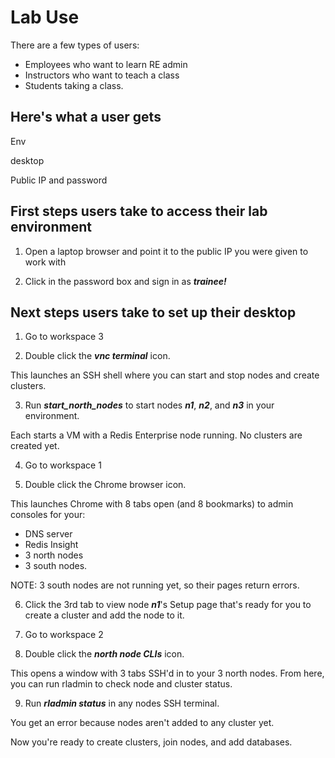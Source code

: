 # Lab Use

There are a few types of users:
- Employees who want to learn RE admin
- Instructors who want to teach a class
- Students taking a class.

## Here's what a user gets

Env
<image>

desktop
<image>

Public IP and password

## First steps users take to access their lab environment

1. Open a laptop browser and point it to the public IP you were given to work with

2. Click in the password box and sign in as ***trainee!***


## Next steps users take to set up their desktop

1. Go to workspace 3

2. Double click the ***vnc terminal*** icon.

This launches an SSH shell where you can start and stop nodes and create clusters.

3. Run ***start_north_nodes*** to start nodes ***n1***, ***n2***, and ***n3*** in your environment.

Each starts a VM with a Redis Enterprise node running. No clusters are created yet.

4. Go to workspace 1

5. Double click the Chrome browser icon.

This launches Chrome with 8 tabs open (and 8 bookmarks) to admin consoles for your:
- DNS server
- Redis Insight
- 3 north nodes
- 3 south nodes.

NOTE: 3 south nodes are not running yet, so their pages return errors.

6. Click the 3rd tab to view node ***n1***'s Setup page that's ready for you to create a cluster and add the node to it.

7. Go to workspace 2

8. Double click the ***north node CLIs*** icon.

This opens a window with 3 tabs SSH'd in to your 3 north nodes. From here, you can run rladmin to check node and cluster status.

9. Run ***rladmin status*** in any nodes SSH terminal.

You get an error because nodes aren't added to any cluster yet.

Now you're ready to create clusters, join nodes, and add databases. 

